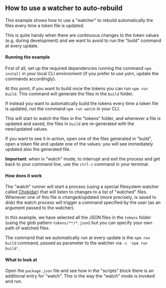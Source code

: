 ## How to use a watcher to auto-rebuild

This example shows how to use a "watcher" to rebuild automatically the files every time a token file is updated.

This is quite handy when there are continuous changes to the token values (e.g. during development) and we want to avoid to run the "build" command at every update.

#### Running the example

First of all, set up the required dependencies running the command `npm install` in your local CLI environment (if you prefer to use _yarn_, update the commands accordingly).

At this point, if you want to build once the tokens you can run `npm run build`. This command will generate the files in the `build` folder.

If instead you want to automatically build the tokens every time a token file is updated, run the command `npm run watch` in your CLI.

This will start to watch the files in the "tokens" folder, and whenever a file is updated and saved, the files in `build` are re-generated with the new/updated values.

If you want to see it in action, open one of the files generated in "build", open a token file and update one of the values: you will see immediately updated also the generated file.

**Important**: when in "watch" mode, to interrupt and exit the process and get back to your command line, use the `ctrl-c` command in your terminal.

#### How does it work

The "watch" runner will start a process (using a special filesystem watcher called [Chokidar](https://github.com/paulmillr/chokidar)) that will listen to changes to a list of "watched" files. Whenever one of this file is changed/updated (more precisely, is saved to disk) the watch process will trigger a command specified by the user (as an argument passed to the watcher).

In this example, we have selected all the JSON files in the `tokens` folder (using the glob pattern `tokens/**/*.json`) but you can specify your own path of watched files.

The command that we automatically run at every update is the `npm run build` command, passed as parameter to the watcher via `-c 'npm run build'`.

#### What to look at

Open the `package.json` file and see how in the "scripts" block there is an additional entry for "watch". This is the way the "watch" mode is invoked and run.
